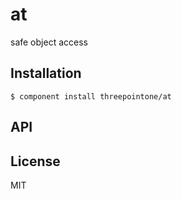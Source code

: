 
# at

  safe object access

## Installation

    $ component install threepointone/at

## API

   

## License

  MIT
